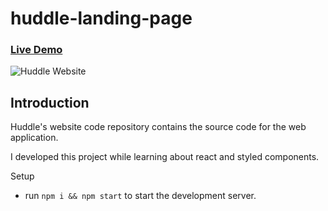 # huddle-landing-page

### [Live Demo](https://musical-daffodil-fbc0da.netlify.app)

![Huddle Website](https://i.ibb.co/xmbpdm2/huddle-landing-page.png)

## Introduction 
Huddle's website code repository contains the source code for the web application.

I developed this project while learning about react and styled components.

Setup
- run ```npm i && npm start``` to start the development server.
